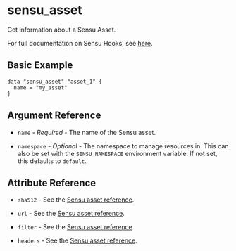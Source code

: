 # sensu_asset

Get information about a Sensu Asset.

For full documentation on Sensu Hooks, see [here](https://docs.sensu.io/sensu-go/5.0/reference/assets).

## Basic Example

```hcl
data "sensu_asset" "asset_1" {
  name = "my_asset"
}
```

## Argument Reference

* `name` - *Required* - The name of the Sensu asset.

* `namespace` - *Optional* - The namespace to manage resources in. This can
  also be set with the `SENSU_NAMESPACE` environment variable. If not set,
  this defaults to `default`.


## Attribute Reference

* `sha512` - See the [Sensu asset reference](https://docs.sensu.io/sensu-go/5.0/reference/assets/).

* `url` - See the [Sensu asset reference](https://docs.sensu.io/sensu-go/5.0/reference/assets/).

* `filter` - See the [Sensu asset reference](https://docs.sensu.io/sensu-go/5.0/reference/assets/).

* `headers` - See the [Sensu asset reference](https://docs.sensu.io/sensu-go/5.0/reference/assets/).
